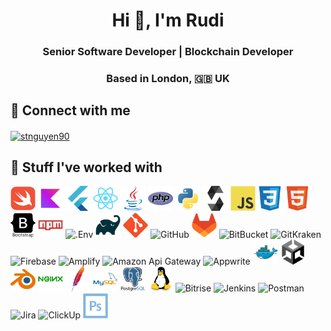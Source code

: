 <h1 align="center">Hi 👋, I'm Rudi</h1>
<h3 align="center">Senior Software Developer | Blockchain Developer</h3>
<h3 align="center">Based in London, 🇬🇧 UK</h3>

## 🤝 Connect with me

<p align="left">
<a href="https://www.linkedin.com/in/ruditluis" target="blank"><img align="center" src="https://raw.githubusercontent.com/rahuldkjain/github-profile-readme-generator/master/src/images/icons/Social/linked-in-alt.svg" alt="stnguyen90" height="30" width="40" /></a>
</p>

## 🚀 Stuff I've worked with

<p align="left">
<img src="https://raw.githubusercontent.com/devicons/devicon/master/icons/swift/swift-original.svg" alt="Swift" width="40" height="40" />
<img src="https://raw.githubusercontent.com/devicons/devicon/master/icons/kotlin/kotlin-original.svg" alt="Kotlin" width="40" height="40" />
<img src="https://raw.githubusercontent.com/devicons/devicon/master/icons/flutter/flutter-original.svg" alt="Flutter" width="40" height="40" />
<img src="https://raw.githubusercontent.com/devicons/devicon/master/icons/react/react-original.svg" alt="React" width="40" height="40" />
<img src="https://raw.githubusercontent.com/devicons/devicon/master/icons/java/java-original.svg" alt="Java" width="40" height="40" />
<img src="https://raw.githubusercontent.com/devicons/devicon/master/icons/php/php-original.svg" alt="php" width="40" height="40" />
<img src="https://raw.githubusercontent.com/devicons/devicon/master/icons/python/python-original.svg" alt="Python" width="40" height="40" />
<img src="https://raw.githubusercontent.com/devicons/devicon/master/icons/solidity/solidity-original.svg" alt="Solidity" width="40" height="40" />
<img src="https://raw.githubusercontent.com/devicons/devicon/master/icons/javascript/javascript-original.svg" alt="JavaScript" width="40" height="40" />
<img src="https://raw.githubusercontent.com/devicons/devicon/master/icons/css3/css3-original.svg" alt="CSS" width="40" height="40" />
<img src="https://raw.githubusercontent.com/devicons/devicon/master/icons/html5/html5-original.svg" alt="HTML5" width="40" height="40" />
<img src="https://raw.githubusercontent.com/devicons/devicon/master/icons/bootstrap/bootstrap-plain-wordmark.svg" alt="Bootstrap" width="40" height="40"/>
<img src="https://raw.githubusercontent.com/devicons/devicon/master/icons/npm/npm-original-wordmark.svg" alt="NPM" width="40" height="40" />
<img src="https://cdn.simpleicons.org/.env" alt=".Env" width="40" height="40"/>
<img src="https://raw.githubusercontent.com/devicons/devicon/master/icons/gradle/gradle-plain.svg" alt="Gradle" width="40" height="40" />
<img src="https://raw.githubusercontent.com/devicons/devicon/master/icons/git/git-original.svg" alt="Git" width="40" height="40" />
<img src="https://cdn.simpleicons.org/github" alt="GitHub" width="40" height="40"/>
<img src="https://raw.githubusercontent.com/devicons/devicon/master/icons/gitlab/gitlab-original.svg" alt="Gitlab" width="40" height="40" />
<img src="https://cdn.simpleicons.org/bitbucket" alt="BitBucket" width="40" height="40"/>
<img src="https://cdn.simpleicons.org/gitkraken" alt="GitKraken" width="40" height="40"/>
<img src="https://www.vectorlogo.zone/logos/firebase/firebase-icon.svg" alt="Firebase" width="40" height="40"/>
<img src="https://cdn.simpleicons.org/awsamplify" alt="Amplify" width="40" height="40"/>
<img src="https://cdn.simpleicons.org/amazonapigateway" alt="Amazon Api Gateway" width="40" height="40"/>
<img src="https://www.vectorlogo.zone/logos/appwriteio/appwriteio-icon.svg" alt="Appwrite" width="40" height="40"/>
<img src="https://raw.githubusercontent.com/devicons/devicon/master/icons/docker/docker-original.svg" alt="Docker" width="40" height="40" />
<img src="https://raw.githubusercontent.com/devicons/devicon/master/icons/unity/unity-original.svg" alt="Unity" width="40" height="40" />
<img src="https://raw.githubusercontent.com/devicons/devicon/master/icons/blender/blender-original.svg" alt="Linux" width="40" height="40" />
<img src="https://raw.githubusercontent.com/devicons/devicon/master/icons/nginx/nginx-original.svg" alt="Nginx" width="40" height="40"/>
<img src="https://raw.githubusercontent.com/devicons/devicon/master/icons/apache/apache-original.svg" alt="Apache" width="40" height="40"/>
<img src="https://raw.githubusercontent.com/devicons/devicon/master/icons/mysql/mysql-original-wordmark.svg" alt="MySQL" width="40" height="40" />
<img src="https://raw.githubusercontent.com/devicons/devicon/master/icons/postgresql/postgresql-original-wordmark.svg" alt="Postgresql" width="40" height="40"/> 
<img src="https://raw.githubusercontent.com/devicons/devicon/master/icons/linux/linux-original.svg" alt="Linux" width="40" height="40" />
<img src="https://cdn.simpleicons.org/bitrise" alt="Bitrise" height="40" width="40" />
<img src="https://www.vectorlogo.zone/logos/jenkins/jenkins-icon.svg" alt="Jenkins" width="40" height="40"/>
<img src="https://www.vectorlogo.zone/logos/getpostman/getpostman-icon.svg" alt="Postman" width="40" height="40"/> 
<img src="https://cdn.simpleicons.org/jira" alt="Jira" width="40" height="40"/>
<img src="https://cdn.simpleicons.org/clickup" alt="ClickUp" width="40" height="40"/>
<img src="https://raw.githubusercontent.com/devicons/devicon/master/icons/photoshop/photoshop-line.svg" alt="Photoshop" width="40" height="40"/> 
</p>
